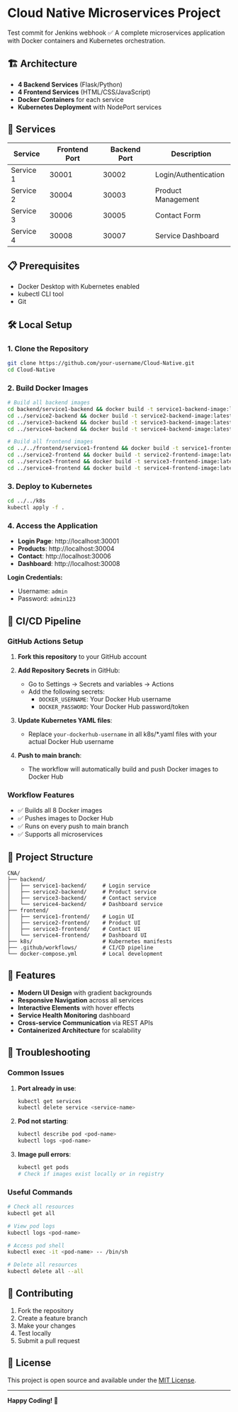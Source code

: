 # Cloud Native Microservices Project
Test commit for Jenkins webhook ✅
A complete microservices application with Docker containers and Kubernetes orchestration.

## 🏗️ Architecture

- **4 Backend Services** (Flask/Python)
- **4 Frontend Services** (HTML/CSS/JavaScript)
- **Docker Containers** for each service
- **Kubernetes Deployment** with NodePort services

## 🚀 Services

| Service | Frontend Port | Backend Port | Description |
|---------|---------------|--------------|-------------|
| Service 1 | 30001 | 30002 | Login/Authentication |
| Service 2 | 30004 | 30003 | Product Management |
| Service 3 | 30006 | 30005 | Contact Form |
| Service 4 | 30008 | 30007 | Service Dashboard |

## 📋 Prerequisites

- Docker Desktop with Kubernetes enabled
- kubectl CLI tool
- Git

## 🛠️ Local Setup   

### 1. Clone the Repository
```bash
git clone https://github.com/your-username/Cloud-Native.git
cd Cloud-Native
```

### 2. Build Docker Images
```bash
# Build all backend images
cd backend/service1-backend && docker build -t service1-backend-image:latest .
cd ../service2-backend && docker build -t service2-backend-image:latest .
cd ../service3-backend && docker build -t service3-backend-image:latest .
cd ../service4-backend && docker build -t service4-backend-image:latest .

# Build all frontend images
cd ../../frontend/service1-frontend && docker build -t service1-frontend-image:latest .
cd ../service2-frontend && docker build -t service2-frontend-image:latest .
cd ../service3-frontend && docker build -t service3-frontend-image:latest .
cd ../service4-frontend && docker build -t service4-frontend-image:latest .
```

### 3. Deploy to Kubernetes
```bash
cd ../../k8s
kubectl apply -f .
```

### 4. Access the Application
- **Login Page**: http://localhost:30001
- **Products**: http://localhost:30004
- **Contact**: http://localhost:30006
- **Dashboard**: http://localhost:30008

**Login Credentials:**
- Username: `admin`
- Password: `admin123`

## 🔄 CI/CD Pipeline

### GitHub Actions Setup

1. **Fork this repository** to your GitHub account

2. **Add Repository Secrets** in GitHub:
   - Go to Settings → Secrets and variables → Actions
   - Add the following secrets:
     - `DOCKER_USERNAME`: Your Docker Hub username
     - `DOCKER_PASSWORD`: Your Docker Hub password/token

3. **Update Kubernetes YAML files**:
   - Replace `your-dockerhub-username` in all k8s/*.yaml files with your actual Docker Hub username

4. **Push to main branch**:
   - The workflow will automatically build and push Docker images to Docker Hub

### Workflow Features
- ✅ Builds all 8 Docker images
- ✅ Pushes images to Docker Hub
- ✅ Runs on every push to main branch
- ✅ Supports all microservices

## 📁 Project Structure

```
CNA/
├── backend/
│   ├── service1-backend/     # Login service
│   ├── service2-backend/     # Product service
│   ├── service3-backend/     # Contact service
│   └── service4-backend/     # Dashboard service
├── frontend/
│   ├── service1-frontend/    # Login UI
│   ├── service2-frontend/    # Product UI
│   ├── service3-frontend/    # Contact UI
│   └── service4-frontend/    # Dashboard UI
├── k8s/                      # Kubernetes manifests
├── .github/workflows/        # CI/CD pipeline
└── docker-compose.yml        # Local development
```

## 🎨 Features

- **Modern UI Design** with gradient backgrounds
- **Responsive Navigation** across all services
- **Interactive Elements** with hover effects
- **Service Health Monitoring** dashboard
- **Cross-service Communication** via REST APIs
- **Containerized Architecture** for scalability

## 🔧 Troubleshooting

### Common Issues

1. **Port already in use**:
   ```bash
   kubectl get services
   kubectl delete service <service-name>
   ```

2. **Pod not starting**:
   ```bash
   kubectl describe pod <pod-name>
   kubectl logs <pod-name>
   ```

3. **Image pull errors**:
   ```bash
   kubectl get pods
   # Check if images exist locally or in registry
   ```

### Useful Commands

```bash
# Check all resources
kubectl get all

# View pod logs
kubectl logs <pod-name>

# Access pod shell
kubectl exec -it <pod-name> -- /bin/sh

# Delete all resources
kubectl delete all --all
```

## 🤝 Contributing

1. Fork the repository
2. Create a feature branch
3. Make your changes
4. Test locally
5. Submit a pull request

## 📄 License

This project is open source and available under the [MIT License](LICENSE).

---

**Happy Coding! 🚀**